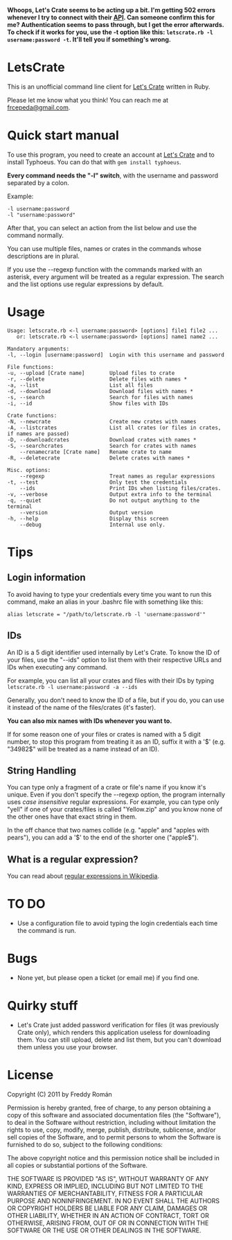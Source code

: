 **Whoops, Let's Crate seems to be acting up a bit. I'm getting 502 errors whenever I try
to connect with their [API](http://letscrate.com/api). Can someone confirm this for me?
Authentication seems to pass through, but I get the error afterwards. To check if it 
works for you, use the -t option like this: `letscrate.rb -l username:password -t`. 
It'll tell you if something's wrong.**

LetsCrate
=========

This is an unofficial command line client for [Let's Crate](http://letscrate.com) written in Ruby.

Please let me know what you think! You can reach me at <frcepeda@gmail.com>.

Quick start manual
==================

To use this program, you need to create an account at [Let's Crate](http://letscrate.com) and
to install Typhoeus. You can do that with `gem install typhoeus`.

**Every command needs the "-l" switch**, with the username and password separated by a
colon.

Example: 

    -l username:password  
    -l "username:password"
    
After that, you can select an action from the list below and use the command normally.

You can use multiple files, names or crates in the commands whose descriptions
are in plural.

If you use the --regexp function with the commands marked with an asterisk, every argument
will be treated as a regular expression. The search and the list options use regular expressions
by default.

Usage
=====

    Usage: letscrate.rb <-l username:password> [options] file1 file2 ...
       or: letscrate.rb <-l username:password> [options] name1 name2 ...

	Mandatory arguments:
    -l, --login [username:password]  Login with this username and password

	File functions:
    -u, --upload [Crate name]        Upload files to crate
    -r, --delete                     Delete files with names *
    -a, --list                       List all files
    -d, --download                   Download files with names *
    -s, --search                     Search for files with names
    -i, --id                         Show files with IDs

	Crate functions:
    -N, --newcrate                   Create new crates with names
    -A, --listcrates                 List all crates (or files in crates, if names are passed)
    -D, --downloadcrates             Download crates with names *
    -S, --searchcrates               Search for crates with names
        --renamecrate [Crate name]   Rename crate to name
    -R, --deletecrate                Delete crates with names *

	Misc. options:
        --regexp                     Treat names as regular expressions
    -t, --test                       Only test the credentials
        --ids                        Print IDs when listing files/crates.
    -v, --verbose                    Output extra info to the terminal
    -q, --quiet                      Do not output anything to the terminal
        --version                    Output version
    -h, --help                       Display this screen
        --debug                      Internal use only.

Tips
====

Login information
-----------------

To avoid having to type your credentials every time you want to run this command, make an alias
in your .bashrc file with something like this:

`alias letscrate = "/path/to/letscrate.rb -l 'username:password'"`

IDs
---

An ID is a 5 digit identifier used internally by Let's Crate. 
To know the ID of your files, use the "--ids" option to list them with their respective
URLs and IDs when executing any command.

For example, you can list all your crates and files with their IDs by typing
`letscrate.rb -l username:password -a --ids`

Generally, you don't need to know the ID of a file, but if you do, you can use it
instead of the name of the files/crates (it's faster).

**You can also mix names with IDs whenever you want to.**

If for some reason one of your files or crates is named with a 5 digit number, to stop
this program from treating it as an ID, suffix it with a '$' (e.g. "34982$" will be treated as
a name instead of an ID).

String Handling
---------------

You can type only a fragment of a crate or file's name if you know it's unique. Even if you
don't specify the --regexp option, the program internally uses *case insensitive* regular
expressions. For example, you can type only "yell" if one of your crates/files is called
"Yellow.zip" and you know none of the other ones have that exact string in them.

In the off chance that two names collide (e.g. "apple" and "apples with pears"), you can add
a '$' to the end of the shorter one ("apple$").

What is a regular expression?
-------------------------------

You can read about 
[regular expressions in Wikipedia](http://en.wikipedia.org/wiki/Regular_expression).

TO DO
=====

* Use a configuration file to avoid typing the login credentials each time the command is run.

Bugs
====

* None yet, but please open a ticket (or email me) if you find one.

Quirky stuff
============

* Let's Crate just added password verification for files (it was previously Crate only), 
which renders this application useless for downloading them. You can still upload, delete and
list them, but you can't download them unless you use your browser.

License
=======

Copyright (C) 2011 by Freddy Román

Permission is hereby granted, free of charge, to any person obtaining a copy
of this software and associated documentation files (the "Software"), to deal
in the Software without restriction, including without limitation the rights
to use, copy, modify, merge, publish, distribute, sublicense, and/or sell
copies of the Software, and to permit persons to whom the Software is
furnished to do so, subject to the following conditions:

The above copyright notice and this permission notice shall be included in
all copies or substantial portions of the Software.

THE SOFTWARE IS PROVIDED "AS IS", WITHOUT WARRANTY OF ANY KIND, EXPRESS OR
IMPLIED, INCLUDING BUT NOT LIMITED TO THE WARRANTIES OF MERCHANTABILITY,
FITNESS FOR A PARTICULAR PURPOSE AND NONINFRINGEMENT. IN NO EVENT SHALL THE
AUTHORS OR COPYRIGHT HOLDERS BE LIABLE FOR ANY CLAIM, DAMAGES OR OTHER
LIABILITY, WHETHER IN AN ACTION OF CONTRACT, TORT OR OTHERWISE, ARISING FROM,
OUT OF OR IN CONNECTION WITH THE SOFTWARE OR THE USE OR OTHER DEALINGS IN
THE SOFTWARE.